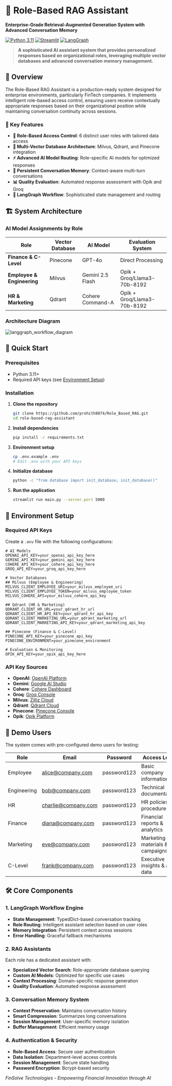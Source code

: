 # 🚀 Role-Based RAG Assistant

**Enterprise-Grade Retrieval-Augmented Generation System with Advanced Conversation Memory**

[![Python 3.11](https://img.shields.io/badge/python-3.11-blue.svg)](https://www.python.org/downloads/release/python-3110/)
[![Streamlit](https://img.shields.io/badge/streamlit-1.28.0-red.svg)](https://streamlit.io/)
[![LangGraph](https://img.shields.io/badge/langgraph-0.0.55-green.svg)](https://github.com/langchain-ai/langgraph)

> **A sophisticated AI assistant system that provides personalized responses based on organizational roles, leveraging multiple vector databases and advanced conversation memory management.**

## 🎯 Overview

The Role-Based RAG Assistant is a production-ready system designed for enterprise environments, particularly FinTech companies. It implements intelligent role-based access control, ensuring users receive contextually appropriate responses based on their organizational position while maintaining conversation continuity across sessions.

### 🔑 Key Features

- **🔐 Role-Based Access Control**: 6 distinct user roles with tailored data access
- **🧠 Multi-Vector Database Architecture**: Milvus, Qdrant, and Pinecone integration
- **⚡ Advanced AI Model Routing**: Role-specific AI models for optimized responses
- **💬 Persistent Conversation Memory**: Context-aware multi-turn conversations
- **📊 Quality Evaluation**: Automated response assessment with Opik and Groq
- **🔄 LangGraph Workflow**: Sophisticated state management and routing

## 🏗️ System Architecture

### AI Model Assignments by Role

| Role | Vector Database | AI Model | Evaluation System |
|------|----------------|----------|-------------------|
| **Finance & C-Level** | Pinecone | GPT-4o | Direct Processing |
| **Employee & Engineering** | Milvus | Gemini 2.5 Flash | Opik + Groq/Llama3-70b-8192 |
| **HR & Marketing** | Qdrant | Cohere Command-A | Opik + Groq/Llama3-70b-8192 |

### Architecture Diagram

![langgraph_workflow_diagram](https://github.com/user-attachments/assets/20fc8e1b-1f5f-4a8d-98dc-58d62b087e16)



## 🚀 Quick Start

### Prerequisites

- Python 3.11+
- Required API keys (see [Environment Setup](#environment-setup))

### Installation

1. **Clone the repository**
   ```bash
   git clone https://github.com/prohith8074/Role_Based_RAG.git
   cd role-based-rag-assistant
   ```

2. **Install dependencies**
   ```bash
   pip install -r requirements.txt
   ```

3. **Environment setup**
   ```bash
   cp .env.example .env
   # Edit .env with your API keys
   ```

4. **Initialize database**
   ```bash
   python -c "from database import init_database; init_database()"
   ```

5. **Run the application**
   ```bash
   streamlit run main.py --server.port 5000
   ```

## 🔧 Environment Setup

### Required API Keys

Create a `.env` file with the following configurations:

```env
# AI Models
OPENAI_API_KEY=your_openai_api_key_here
GEMINI_API_KEY=your_gemini_api_key_here
COHERE_API_KEY=your_cohere_api_key_here
GROQ_API_KEY=your_groq_api_key_here

# Vector Databases
## Milvus (Employee & Engineering)
MILVUS_CLIENT_EMPLOYEE_URI=your_milvus_employee_uri
MILVUS_CLIENT_EMPLOYEE_TOKEN=your_milvus_employee_token
MILVUS_COHERE_API=your_milvus_cohere_api_key

## Qdrant (HR & Marketing)
QDRANT_CLIENT_HR_URL=your_qdrant_hr_url
QDRANT_CLIENT_HR_API_KEY=your_qdrant_hr_api_key
QDRANT_CLIENT_MARKETING_URL=your_qdrant_marketing_url
QDRANT_CLIENT_MARKETING_API_KEY=your_qdrant_marketing_api_key

## Pinecone (Finance & C-Level)
PINECONE_API_KEY=your_pinecone_api_key
PINECONE_ENVIRONMENT=your_pinecone_environment

# Evaluation & Monitoring
OPIK_API_KEY=your_opik_api_key_here
```

### API Key Sources

- **OpenAI**: [OpenAI Platform](https://platform.openai.com/api-keys)
- **Gemini**: [Google AI Studio](https://aistudio.google.com/app/apikey)
- **Cohere**: [Cohere Dashboard](https://dashboard.cohere.ai/api-keys)
- **Groq**: [Groq Console](https://console.groq.com/keys)
- **Milvus**: [Zilliz Cloud](https://cloud.zilliz.com/)
- **Qdrant**: [Qdrant Cloud](https://cloud.qdrant.io/)
- **Pinecone**: [Pinecone Console](https://app.pinecone.io/)
- **Opik**: [Opik Platform](https://www.comet.com/site/products/opik/)

## 👥 Demo Users

The system comes with pre-configured demo users for testing:

| Role | Email | Password | Access Level |
|------|-------|----------|--------------|
| Employee | alice@company.com | password123 | Basic company information |
| Engineering | bob@company.com | password123 | Technical documentation |
| HR | charlie@company.com | password123 | HR policies & procedures |
| Finance | diana@company.com | password123 | Financial reports & analytics |
| Marketing | eve@company.com | password123 | Marketing materials & campaigns |
| C-Level | frank@company.com | password123 | Executive insights & all data |


## 🛠️ Core Components

### 1. LangGraph Workflow Engine
- **State Management**: TypedDict-based conversation tracking
- **Role Routing**: Intelligent assistant selection based on user roles
- **Memory Integration**: Persistent context across sessions
- **Error Handling**: Graceful fallback mechanisms

### 2. RAG Assistants
Each role has a dedicated assistant with:
- **Specialized Vector Search**: Role-appropriate database querying
- **Custom AI Models**: Optimized for specific use cases
- **Context Processing**: Domain-specific response generation
- **Quality Evaluation**: Automated response assessment

### 3. Conversation Memory System
- **Context Preservation**: Maintains conversation history
- **Smart Compression**: Summarizes long conversations
- **Session Management**: User-specific memory isolation
- **Buffer Management**: Efficient memory usage

### 4. Authentication & Security
- **Role-Based Access**: Secure user authentication
- **Data Isolation**: Department-level access controls
- **Session Management**: Secure state handling
- **Password Encryption**: Bcrypt-based security

*FinSolve Technologies - Empowering Financial Innovation through AI*
